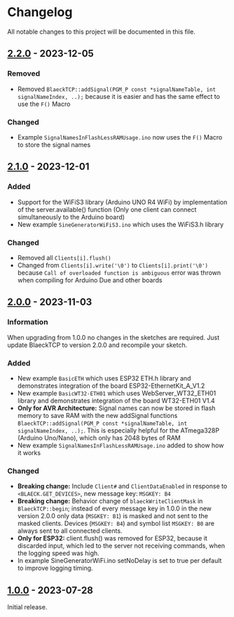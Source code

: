 # Changelog

All notable changes to this project will be documented in this file.

## [2.2.0] - 2023-12-05

### Removed
- Removed `BlaeckTCP::addSignal(PGM_P const *signalNameTable, int signalNameIndex, ..);` because it is easier and has the same effect to use the `F()` Macro

### Changed
- Example `SignalNamesInFlashLessRAMUsage.ino` now uses the `F()` Macro to store the signal names


## [2.1.0] - 2023-12-01

### Added
- Support for the WiFiS3 library (Arduino UNO R4 WiFi) by implementation of the server.available() function (Only one client can connect simultaneously to the Arduino board)
- New example `SineGeneratorWiFiS3.ino` which uses the WiFiS3.h library

### Changed
- Removed all `Clients[i].flush()`
- Changed from `Clients[i].write('\0')` to `Clients[i].print('\0')` because `Call of overloaded function is ambiguous` error was thrown when compiling for Arduino Due and other boards


## [2.0.0] - 2023-11-03
### Information
When upgrading from 1.0.0 no changes in the sketches are required. Just update BlaeckTCP to version 2.0.0 and recompile your sketch. 

### Added
- New example `BasicETH` which uses ESP32 ETH.h library and demonstrates integration of the board ESP32-EthernetKit_A_V1.2
- New example `BasicWT32-ETH01` which uses WebServer_WT32_ETH01 library and demonstrates integration of the board WT32-ETH01 V1.4
- **Only for AVR Architecture:** Signal names can now be stored in flash memory to save RAM with the new addSignal functions `BlaeckTCP::addSignal(PGM_P const *signalNameTable, int signalNameIndex, ..);`. This is especially helpful for the ATmega328P (Arduino Uno/Nano), which only has 2048 bytes of RAM
- New example `SignalNamesInFlashLessRAMUsage.ino` added to show how it works

### Changed
- **Breaking change:** Include `Client#` and `ClientDataEnabled` in response to `<BLAECK.GET_DEVICES>`, new message key: `MSGKEY: B4`
- **Breaking change:** Behavior change of `blaeckWriteClientMask` in `BlaeckTCP::begin`; instead of every message key in 1.0.0 in the new version 2.0.0 only data (`MSGKEY: B1`) is masked and not sent to the masked clients. Devices (`MSGKEY: B4`) and symbol list `MSGKEY: B0` are always sent to all connected clients.
- **Only for ESP32:** client.flush() was removed for ESP32, because it discarded input, which led to the server not receiving commands, when the logging speed was high.
- In example SineGeneratorWiFi.ino setNoDelay is set to true per default to improve logging timing.

 
## [1.0.0] - 2023-07-28

Initial release.

[2.2.0]: https://github.com/sebaJoSt/BlaeckTCP/compare/2.1.0...2.2.0
[2.1.0]: https://github.com/sebaJoSt/BlaeckTCP/compare/2.0.0...2.1.0
[2.0.0]: https://github.com/sebaJoSt/BlaeckTCP/compare/1.0.0...2.0.0
[1.0.0]: https://github.com/sebaJoSt/BlaeckTCP/releases/tag/1.0.0
